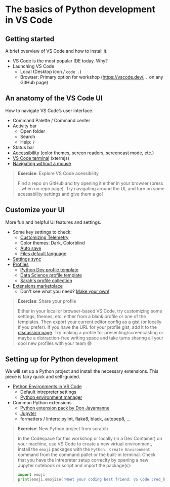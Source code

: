 # The basics of Python development in VS Code

## Getting started

A brief overview of VS Code and how to install it.

- VS Code is the most popular IDE today. Why?
- Launching VS Code
  - Local (Desktop icon / `code .`)
  - Browser: Primary option for workshop (https://vscode.dev/, `.` on any GitHub page)

## An anatomy of the VS Code UI

How to navigate VS Code’s user interface.

- Command Palette / Command center
- Activity bar
  - Open folder
  - Search
  - Help: `?`
- Status bar
- [Accessibility](https://code.visualstudio.com/docs/editor/accessibility) (color themes, screen readers, screencast mode, etc.)
- [VS Code terminal](https://code.visualstudio.com/docs/terminal/advanced) (xtermjs)
- [Navigating without a mouse](https://www.youtube.com/watch?v=dJWJ0hCAkAI)

> **Exercise**: Explore VS Code acessibility
>
> Find a repo on GitHub and try opening it either in your browser (press `.` when on repo page). Try navigating around the UI, and turn on some acessability settings and give them a go!

## Customize your UI

More fun and helpful UI features and settings.

- Some key settings to check:
  - [Customizing Telemetry](https://code.visualstudio.com/docs/getstarted/telemetry)
  - Color themes: Dark, Colorblind
  - [Auto save](https://code.visualstudio.com/docs/editor/codebasics#_save-auto-save)
  - [Files default language](https://code.visualstudio.com/docs/languages/overview)
- [Settings sync](https://code.visualstudio.com/docs/editor/settings-sync)
- [Profiles](https://code.visualstudio.com/docs/editor/profiles)
  - [Python Dev profile template](https://code.visualstudio.com/docs/editor/profiles#_python-profile-template)
  - [Data Science profile template](https://code.visualstudio.com/docs/editor/profiles#_data-science-profile-template)
  - [Sarah's profile collection](https://dev.to/crazy4pi314/profiles-for-fun-and-profit-how-to-use-profiles-to-customize-vs-code-57hj)
- [Extensions marketplace](https://code.visualstudio.com/docs/editor/extension-marketplace)
  - Don't see what you need? [Make your own!](https://code.visualstudio.com/api/get-started/your-first-extension)

> **Exercise**: Share your profile
>
> Either in your local or browser-based VS Code, try customizing some settings, themes, etc. either from a blank profile or one of the templates. Then export your current editor config as a gist (or locally if you prefer). If you have the URL for your profile gist, add it to the [discussion page](https://github.com/crazy4pi314/scipy-vscode-tutorial/discussions/17). 
> Try making a profile for presenting/screencasting or maybe a distraction-free writing space and take turns sharing all your cool new profiles with your team 😄

## Setting up for Python development

We will set up a Python project and install the necessary extensions. This piece is fairy quick and self-guided.

- [Python Environments in VS Code](https://code.visualstudio.com/docs/python/environments#_creating-environments)
  - Default intrepreter settings
  - [Python environment manager](https://marketplace.visualstudio.com/items?itemName=donjayamanne.python-environment-manager)
- Common Python extensions
  - [Python extension pack by Don Jayamanne](https://marketplace.visualstudio.com/items?itemName=donjayamanne.python-extension-pack)
  - [Jupyter](https://marketplace.visualstudio.com/items?itemName=ms-toolsai.jupyter)
  - formatters / linters: pylint, flake8, black, autopep8, ...

> **Exercise**: New Python project from scratch
>
> In the Codespace for this workshop or locally (in a Dev Container) on your machine, use VS Code to create a new virtual environment, install the `emoji` packages with the `Python: Create Environment` command from the command pallet or the built-in terminal. Check that you have the intrepreter setup correclty by opening a new Jupyter notebook or script and import the package(s):
>
> ```python
> import emoji
> print(emoji.emojize("Meet your coding best friend: VS Code :red_heart:"))
> ```

>
```
